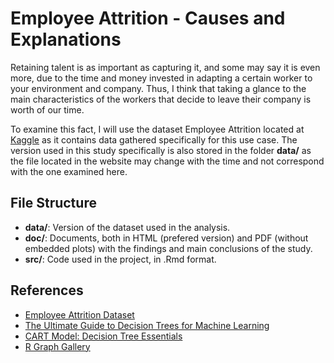 # Employee Attrition - Causes and Explanations

Retaining talent is as important as capturing it, and some may say it is even more, due to the time and money invested in adapting a certain worker to your environment and company. Thus, I think that taking a glance to the main characteristics of the workers that decide to leave their company is worth of our time.

To examine this fact, I will use the dataset Employee Attrition located at [Kaggle](https://www.kaggle.com/patelprashant/employee-attrition?select=WA_Fn-UseC_-HR-Employee-Attrition.csv) as it contains data gathered specifically for this use case. The version used in this study specifically is also stored in the folder **data/** as the file located in the website may change with the time and not correspond with the one examined here.

## File Structure

* **data/**: Version of the dataset used in the analysis.
* **doc/**: Documents, both in HTML (prefered version) and PDF (without embedded plots) with the findings and main conclusions of the study.
* **src/**: Code used in the project, in .Rmd format.

## References
* [Employee Attrition Dataset](https://www.kaggle.com/patelprashant/employee-attrition#)
* [The Ultimate Guide to Decision Trees for Machine Learning](https://www.keboola.com/blog/decision-trees-machine-learning)
* [CART Model: Decision Tree Essentials](http://www.sthda.com/english/articles/35-statistical-machine-learning-essentials/141-cart-model-decision-tree-essentials/)
* [R Graph Gallery](https://www.r-graph-gallery.com/)
